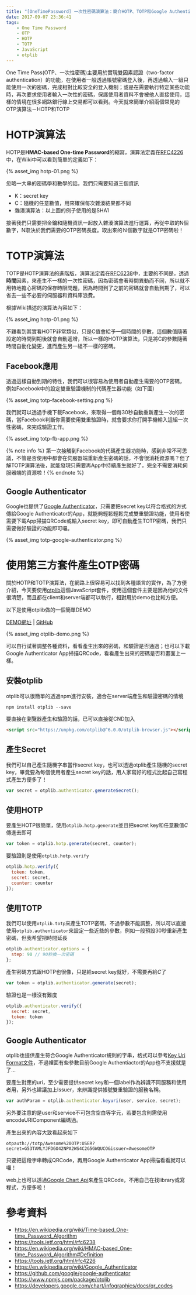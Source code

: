 ```yaml
---
title: "[OneTimePassword] 一次性密碼演算法：簡介HOTP、TOTP和Google Authenticator"
date: 2017-09-07 23:36:41
tags:
	- One Time Password
	- OTP
	- HOTP
	- TOTP
	- JavaScript
	- otplib
---
```


One Time Pass(OTP、一次性密碼)主要用於實現雙因素認證（two-factor authentication）的功能，在使用者一般透過帳號密碼登入後，再透過輸入一組只能使用一次的密碼，完成相對比較安全的登入機制；或是在需要執行特定某些功能時，再次要求使用者輸入一次性的密碼，保護使用者資料不會被他人直接使用，這樣的情境在很多網路銀行線上交易都可以看到。今天就來簡單介紹兩個常見的OTP演算法－HOTP和TOTP

<!-- more -->

# HOTP演算法

HOTP是**HMAC-based One-time Password**的縮寫，演算法定義在[RFC4226](https://tools.ietf.org/html/rfc4226)中，在Wiki中可以看到簡單的定義如下：

{% asset_img hotp-01.png %}

忽略一大串的密碼學和數學的話，我們只需要知道三個資訊

-   K：secret key
-   C：隨機的任意數值，用來確保每次雜湊結果都不同
-   雜湊演算法：以上圖的例子使用的是SHA1

接著我們只需要把金鑰和隨機資訊一起放入雜湊演算法進行運算，再從中取的N個數字，N取決於我們需要的OTP密碼長度。取出來的Ｎ個數字就是OTP密碼啦！

# TOTP演算法

TOTP是HOTP演算法的進階版，演算法定義在[RFC6238](https://tools.ietf.org/html/rfc6238)中，主要的不同是，透過**時間**因素，來產生不一樣的一次性密碼，因為密碼會著時間異動而不同，所以就不用特地擔心密碼的保存時限問題，因為時間到了之前的密碼就會自動到期了，可以省去一些不必要的伺服器和資料庫浪費。

根據Wiki描述的演算法內容如下：

{% asset_img hotp-01.png %}

不難看到其實看HOTP非常類似，只是C值會給予一個時間的參數，這個數值隨著設定的時間到期後就會自動遞增，所以一樣的HOTP演算法，只是將C的參數隨著時間自動化變更，進而產生另一組不一樣的密碼。

## Facebook應用

透過這樣自動到期的特性，我們可以很容易為使用者自動產生需要的OTP密碼，例如Facebook中的設定雙重驗證機制的代碼產生器功能（如下圖）

{% asset_img totp-facebook-setting.png %}

我們就可以透過手機下載Facebook，來取得一個每30秒自動重新產生一次的密碼，當Facebook判斷你需要使用雙重驗證時，就會要求你打開手機輸入這組一次性密碼，來完成驗證工作。

{% asset_img totp-fb-app.png %}

{% note info %} 第一次接觸到Facebook的代碼產生器功能時，感到非常不可思議，不管是否使用中都會在伺服器端重新產生密碼的話，不會很消耗資源嗎？但了解TOTP演算法後，就能發現只需要再App中持續產生就好了，完全不需要消耗伺服器端的資源啦！{% endnote %}

## Google Authenticator

Google也提供了[Google Authenticator](https://github.com/google/google-authenticator)，只需要把secret key以符合格式的方式傳給Google Authenticator的App，就能夠輕鬆輕鬆完成雙重驗證功能，使用者使需要下載App掃描QRCode或輸入secret key，即可自動產生TOTP密碼，我們只需要做好驗證的功能即可囉。

{% asset_img totp-google-authenticator.png %}

# 使用第三方套件產生OTP密碼

關於HOTP和TOTP演算法，在網路上很容易可以找到各種語言的實作，為了方便介紹，今天要使用[otplib](https://www.npmjs.com/package/otplib)這個JavaScript套件，使用這個套件主要是因為他的文件很清楚，而且都在client和server端都可以執行，相對用於demo也比較方便。

以下是使用otplib做的一個簡單DEMO

[DEMO網址](http://wellwind.idv.tw/OneTimePasswordDemo/) | [GitHub](https://github.com/wellwind/OneTimePasswordDemo)

{% asset_img otplib-demo.png %}

可以自行試著調整各種資料，看看產生出來的密碼，和驗證是否通過；也可以下載Google Authenticator App掃描QRCode，看看產生出來的密碼是否和畫面上一樣。

## 安裝otplib

otplib可以很簡單的透過npm進行安裝，適合在server端產生和驗證密碼的情境

```shell	
npm install otplib --save
```

要直接在瀏覽器產生和驗證的話，已可以直接從CND加入

```html
<script src="https://unpkg.com/otplib@^6.0.0/otplib-browser.js"></script>
```

## 產生Secret

我們可以自己產生隨機字串當作secret key，也可以透過otplib產生隨機的secret key，畢竟要為每個使用者產生secret key的話，用人家寫好的程式比起自己寫程式產生方便多了！

```javascript
var secret = otplib.authenticator.generateSecret();
```

## 使用HOTP

要產生HOTP很簡單，使用`otplib.hotp.generate`並且把secret key和任意數值*C*傳進去即可

```javascript
var token = otplib.hotp.generate(secret, counter);
```

要驗證則是使用`otplib.hotp.verify`

```javascript
otplib.hotp.verify({
  token: token,
  secret: secret,
  counter: counter
});
```

## 使用TOTP

我們可以使用`otplib.totp`來產生TOTP密碼，不過參數不能調整，所以可以直接使用`otplib.authenticator`來設定一些近些的參數，例如一般預設30秒重新產生密碼，但我希望把時間延長

```javascript
otplib.authenticator.options = {
  step: 90 // 90秒換一次密碼
};
```

產生密碼方式跟HOTP也很像，只是給secret key就好，不需要再給*C*了

```javascript
var token = otplib.authenticator.generate(secret);
```

驗證也是一樣沒有難度

```javascript
otplib.authenticator.verify({
  secret: secret,
  token: token
});
```

## Google Authenticator

otplib也提供產生符合Google Authenticator規則的字串，格式可以參考[Key Uri Format文件](https://github.com/google/google-authenticator/wiki/Key-Uri-Format)，不過裡面有些參數目前Google Authentiactor的App也不支援就是了...

要產生對應的uri，至少需要提供secret key和一個label作為辨識不同服務和使用者用，另外也建議加上Issuer，來辨識提供帳號雙重驗證的服務名稱。

```javascript
var authParam = otplib.authenticator.keyuri(user, service, secret);
```

另外要注意的是user和service不可包含空白等字元，若要包含則需使用encodeURIComponent編碼過。

產生出來的內容大致看起來如下

```
otpauth://totp/Awesome%20OTP:USER?secret=G53TAMLYJFDGO42NPA2WS4C2G5GWQUCO&issuer=AwesomeOTP
```

只要把這段字串轉成QRCode，再用Google Authenticator App掃描看看就可以囉！

web上也可以透過[Google Chart Api](https://developers.google.com/chart/infographics/docs/qr_codes)來產生QRCode，不用自己在找library或寫程式，方便多啦！

# 參考資料

-   https://en.wikipedia.org/wiki/Time-based_One-time_Password_Algorithm
-   https://tools.ietf.org/html/rfc6238
-   https://en.wikipedia.org/wiki/HMAC-based_One-time_Password_Algorithm#Definition
-   https://tools.ietf.org/html/rfc4226
-   https://en.wikipedia.org/wiki/Google_Authenticator
-   https://github.com/google/google-authenticator
-   https://www.npmjs.com/package/otplib
-   https://developers.google.com/chart/infographics/docs/qr_codes